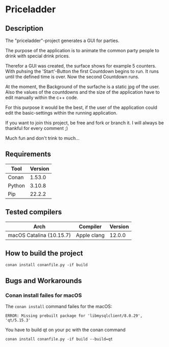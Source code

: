 # Priceladder

## Description
The "priceladder"-project generates a GUI for parties.

The purpose of the application is to animate the common party people to drink with special drink prices.

Therefor a GUI was created, the surface shows for example 5 counters. With puhsing the 'Start'-Button the first Countdown begins to run. It runs until the defined time is over. Now the second Countdown runs.

At the moment, the Background of the surfache is a static jpg of the user. Also the values of the countdowns and the size of the application have to edit manually within the c++ code.

For this purpose it would be the best, if the user of the application could edit the basic-settings within the running application.

If you want to join this project, be free and fork or branch it. I will always be thankful for every comment ;)

Much fun and don't trink to much...

## Requirements

| Tool   | Version |
| -      | -       |
| Conan  | 1.53.0  |
| Python | 3.10.8  |
| Pip    | 22.2.2  |

## Tested compilers

| Arch   | Compiler    | Version  |
| -      | -           | -        |
| macOS Catalina (10.15.7)  | Apple clang | 12.0.0   |

## How to build the project

```
conan install conanfile.py -if build
```

## Bugs and Workarounds

### Conan install failes for macOS
The `conan install` command failes for the macOS:
```
ERROR: Missing prebuilt package for 'libmysqlclient/8.0.29', 'qt/5.15.3'
```
You have to build qt on your pc with the conan command
```
conan install conanfile.py -if build --build=qt
```